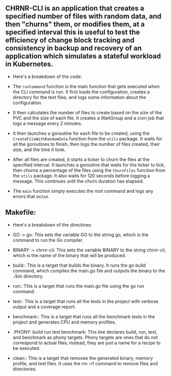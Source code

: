 ## CHRNR-CLI is an application that creates a specified number of files with random data, and then "churns" them, or modifies them, at a specified interval this is useful to test the efficiency of change block tracking and consistency in backup and recovery of an application which simulates a stateful workload in Kubernetes.

* Here's a breakdown of the code:

- The `runCommand` function is the main function that gets executed when the CLI command is run. It first loads the configuration, creates a directory for the test files, and logs some information about the configuration. 

- It then calculates the number of files to create based on the size of the PVC and the size of each file. It creates a WaitGroup and a cron job that logs a message every 2 minutes.

- It then launches a goroutine for each file to be created, using the `CreateFileWithRandomData` function from the `utils` package. It waits for all the goroutines to finish, then logs the number of files created, their size, and the time it took.

- After all files are created, it starts a ticker to churn the files at the specified interval. It launches a goroutine that waits for the ticker to tick, then churns a percentage of the files using the `ChurnFiles` function from the `utils` package. It also waits for 120 seconds before logging a message. This continues until the churn duration has elapsed.

- The `main` function simply executes the root command and logs any errors that occur.

## Makefile: 

* Here's a breakdown of the directives:

- GO := go: This sets the variable GO to the string go, which is the command to run the Go compiler.

- BINARY := chrnr-cli: This sets the variable BINARY to the string chrnr-cli, which is the name of the binary that will be produced.

- build:: This is a target that builds the binary. It runs the go build command, which compiles the main.go file and outputs the binary to the ./bin directory.

- run:: This is a target that runs the main.go file using the go run command.

- test:: This is a target that runs all the tests in the project with verbose output and a coverage report.

- benchmark:: This is a target that runs all the benchmark tests in the project and generates CPU and memory profiles.

- .PHONY: build run test benchmark: This line declares build, run, test, and benchmark as phony targets. Phony targets are ones that do not correspond to actual files; instead, they are just a name for a recipe to be executed.

- clean:: This is a target that removes the generated binary, memory profile, and test files. It uses the rm -rf command to remove files and directories.

